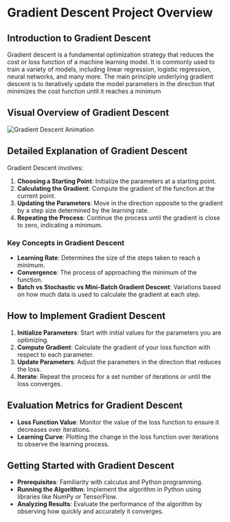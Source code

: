 
# Gradient Descent Project Overview

## Introduction to Gradient Descent
Gradient descent is a fundamental optimization strategy that reduces the cost or loss function of a machine learning model. It is commonly used to train a variety of models, including linear regression, logistic regression, neural networks, and many more. The main principle underlying gradient descent is to iteratively update the model parameters in the direction that minimizes the cost function until it reaches a minimum

## Visual Overview of Gradient Descent
![Gradient Descent Animation](https://miro.medium.com/v2/resize:fit:1358/1*47skUygd3tWf3yB9A10QHg.gif)

## Detailed Explanation of Gradient Descent
Gradient Descent involves:
1. **Choosing a Starting Point**: Initialize the parameters at a starting point.
2. **Calculating the Gradient**: Compute the gradient of the function at the current point.
3. **Updating the Parameters**: Move in the direction opposite to the gradient by a step size determined by the learning rate.
4. **Repeating the Process**: Continue the process until the gradient is close to zero, indicating a minimum.

### Key Concepts in Gradient Descent
- **Learning Rate**: Determines the size of the steps taken to reach a minimum.
- **Convergence**: The process of approaching the minimum of the function.
- **Batch vs Stochastic vs Mini-Batch Gradient Descent**: Variations based on how much data is used to calculate the gradient at each step.

## How to Implement Gradient Descent
1. **Initialize Parameters**: Start with initial values for the parameters you are optimizing.
2. **Compute Gradient**: Calculate the gradient of your loss function with respect to each parameter.
3. **Update Parameters**: Adjust the parameters in the direction that reduces the loss.
4. **Iterate**: Repeat the process for a set number of iterations or until the loss converges.

## Evaluation Metrics for Gradient Descent
- **Loss Function Value**: Monitor the value of the loss function to ensure it decreases over iterations.
- **Learning Curve**: Plotting the change in the loss function over iterations to observe the learning process.

## Getting Started with Gradient Descent
- **Prerequisites**: Familiarity with calculus and Python programming.
- **Running the Algorithm**: Implement the algorithm in Python using libraries like NumPy or TensorFlow.
- **Analyzing Results**: Evaluate the performance of the algorithm by observing how quickly and accurately it converges.
